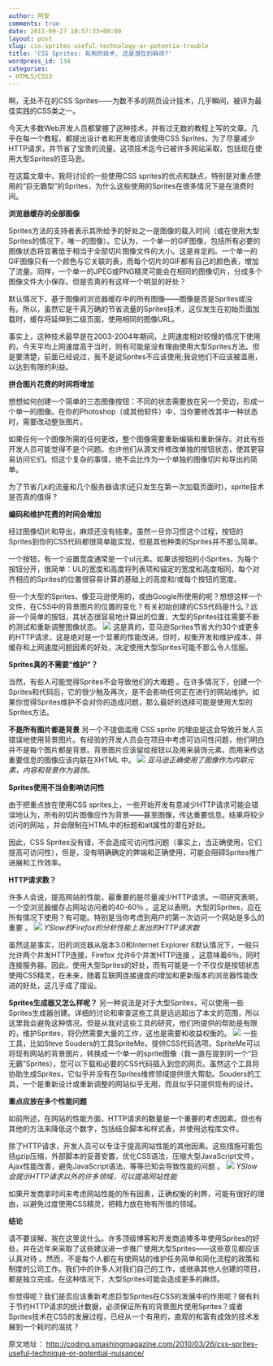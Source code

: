 ```yaml
---
author: 阿安
comments: true
date: 2011-09-27 10:57:33+00:00
layout: post
slug: css-sprites-useful-technology-or-potentia-trouble
title: 'CSS Sprites: 有用的技术, 还是潜在的麻烦?'
wordpress_id: 134
categories:
- HTML5/CSS3
---
```


啊，无处不在的CSS Sprites——为数不多的网页设计技术，几乎瞬间，被评为最佳实践的CSS类之一。

今天大多数Web开发人员都掌握了这种技术，并有过无数的教程上写的文章。几乎在每一个教程，都提出设计者和开发者应该使用CSS Sprites，为了尽量减少HTTP请求，并节省了宝贵的流量。这项技术迄今已被许多网站采取，包括现在使用大型Sprites的亚马逊。

在这篇文章中，我将讨论的一些使用CSS sprites的优点和缺点，特别是对重点使用的“巨无霸型”的Sprites，为什么这些使用的Sprites在很多情况下是在浪费时间。
<!-- more -->
**浏览器缓存的全部图像**

Sprites方法的支持者表示其所给予的好处之一是图像的载入时间（或在使用大型Sprites的情况下，唯一的图像）。它认为，一个单一的GIF图像，包括所有必要的图像状态将显著低于相当于全部切片图像文件的大小。这是肯定的。一个单一的GIF图像只有一个颜色与它关联的表，而每个切片的GIF都有自己的颜色表，增加了流量。同样，一个单一的JPEG或PNG精灵可能会在相同的图像切片，分成多个图像文件大小保存。但是否真的有这样一个明显的好处？

默认情况下，基于图像的浏览器缓存中的所有图像——图像是否是Sprites或没有。所以，虽然它是千真万确的节省流量的Sprites技术，这仅发生在初始页面加载时，缓存将延伸到二级页面，使用相同的图像URL。

事实上，这种技术最早是在2003-2004年期间，上网速度相对较慢的情况下使用的，今天平均上网速度高于当时，则有可能是没有理由使用大型Sprites方法。但是要清楚，前面已经说过，我不是说Sprites不应该使用;我说他们不应该被滥用，以达到有限的利益。

**拼合图片花费的时间将增加**

想想如何创建一个简单的三态图像按钮：不同的状态需要放在另一个旁边，形成一个单一的图像。在你的Photoshop（或其他软件）中，当你要修改其中一种状态时，需要改动整张图片。

如果任何一个图像所需的任何更改，整个图像需要重新编辑和重新保存。对此有些开发人员可能觉得不是个问题。也许他们从源文件修改单独的按钮状态，使其更容易访问它们。但这个复杂的事情，绝不会比作为一个单独的图像切片和导出的简单。

为了节省几k的流量和几个服务器请求(还只发生在第一次加载页面时)，sprite技术是否真的值得？

**编码和维护花费的时间会增加**

经过图像切片和导出，麻烦还没有结束。虽然一旦你习惯这个过程，按钮的Sprites到你的CSS代码都很简单能实现，但是其他种类的Sprites并不那么简单。

一个按钮，有一个设置宽度通常是一个ul元素。如果该按钮的小Sprites，为每个按钮分开，很简单：UL的宽度和高度将列表项和锚定的宽度和高度相同，每个对齐相应的Sprites的位置很容易计算的基础上的高度和/或每个按钮的宽度。

但一个大型的Sprites，像亚马逊使用的，或由Google所使用的呢？想想这样一个文件，在CSS中的背景图片的位置的变化？有关初始创建的CSS代码是什么？远非一个简单的按钮，其状态很容易地计算出的位置，大型的Sprites往往需要不断的测试和重新调整图像状态。
[![](/wp-content/uploads/2011/09/google-sprite.jpg)](/wp-content/uploads/2011/09/google-sprite.jpg)
这是真的，亚马逊Sprites节省大约30个或更多的HTTP请求，这是绝对是一个显著的性能改进。但时，权衡开发和维护成本，并缓存和上网速度问题因素的好处，决定使用大型Sprites可能不那么令人信服。

**Sprites真的不需要“维护”？**

当然，有些人可能觉得Sprites不会导致他们的大难题 。在许多情况下，创建一个Sprites和代码后，它的很少触及再次，是不会影响任何正在进行的网站维护。如果你觉得Sprites维护不会对你的造成问题，那么最好的选择可能是使用大型的Sprites方法。

**不是所有图片都是背景**
另一个不提倡滥用 CSS sprite 的理由是这会导致开发人员错误地使用背景图片。有经验的开发人员会在项目中考虑可访问性问题，他们明白并不是每个图片都是背景。背景图片应该留给按钮以及用来装饰元素，而用来传达重要信息的图像应该内联在XHTML 中。
[![](/wp-content/uploads/2011/09/bg-content.jpg)](/wp-content/uploads/2011/09/bg-content.jpg)
_亚马逊正确使用了图像作为内联元素，内容和背景作为装饰。_

**Sprites使用不当会影响访问性**

由于把重点放在使用CSS sprites上，一些开始开发有意减少HTTP请求可能会错误地认为，所有的切片图像应作为背景——甚至图像，传达重要信息。结果将较少访问的网站 ，并会限制在HTML中的标题和alt属性的潜在好处。

因此，CSS Sprites没有错，不会造成可访问性问题（事实上，当正确使用，它们提高可访问性），但是，没有明确确定的弊端和正确使用，可能会阻碍Sprites推广进展和工作效率。

**HTTP请求数？**

许多人会说，提高网站的性能，最重要的是尽量减少HTTP请求。一项研究表明，一个空浏览器缓存占网站访问者的40-60％ 。这足以表明，大型的Sprites，应在所有情况下使用？有可能。特别是当你考虑到用户的第一次访问一个网站是多么的重要 。
[![](/wp-content/uploads/2011/09/firebug-http.jpg)](/wp-content/uploads/2011/09/firebug-http.jpg)
_YSlow的Firefox的分析性能上发出的HTTP请求数_

虽然这是事实，旧的浏览器从版本3.0和Internet Explorer 8默认情况下，一般只允许两个并发HTTP连接，Firefox 允许6个并发HTTP连接 。这意味着6％，同时连接服务器。因此，使用大型Sprites的好处，而有可能是一个不仅仅是按钮状态使用CSS精灵，在未来，随着互联网连接速度的增加和更新版本的浏览器性能改进的好处，这几乎成了摆设。


**Sprites生成器又怎么样呢？**
另一种说法是对于大型Sprites，可以使用一些Sprites生成器创建。详细的讨论和审查这些工具是远远超出了本文的范围，所以这里我会避免这种情况。但是从我对这些工具的研究，他们所提供的帮助是有限的，维护Sprites，将仍然需要大量的工作，这也是需要和收益权衡的。
[![](/wp-content/uploads/2011/09/spriteme.jpg)](/wp-content/uploads/2011/09/spriteme.jpg)
一些工具，比如Steve Souders的工具SpriteMe，提供CSS代码选项。SpriteMe可以将现有网站的背景图片，转换成一个单一的sprite图像（我一直在提到的一个“巨无霸”Sprites），您可以下载和必要的CSS代码插入到您的网页。虽然这个工具将协助生成Sprites，它似乎并没有在Sprites维修领域提供很大帮助。Souders的工具，一个是重新设计或重新调整的网站似乎无用，而且似乎只提供现有的设计。

**重点应放在多个性能问题**

如前所述，在网站的性能方面，HTTP请求的数量是一个重要的考虑因素。但也有其他的方法来降低这个数字，包括结合脚本和样式表，并使用远程库文件。

除了HTTP请求，开发人员可以专注于提高网站性能的其他因素。这些措施可能包括gzip压缩，外部脚本的妥善安置，优化CSS语法，压缩大型JavaScript文件，Ajax性能改善，避免JavaScript语法，等等已知会导致性能的问题 。
[![](/wp-content/uploads/2011/09/yslow-multiple.jpg)](/wp-content/uploads/2011/09/yslow-multiple.jpg)
_YSlow会提示HTTP请求以外的许多领域，可以提高网站性能_

如果开发商拿时间来考虑网站性能的所有因素，正确权衡的利弊，可能有很好的理由，以避免过度使用CSS精灵，把精力放在物有所值的领域。

**结论**

请不要误解，我在这里说什么。许多顶级博客和开发商追捧多年使用Sprites的好处，并在近年来采取了这些建议进一步推广使用大型Sprites——这些意见都应该认真对待 。然而，不是每个人都在有使网站的维护任务简单和简化流程的政策和制度的公司工作。我们中的许多人对我们自己的工作，或继承其他人创建的项目，都是独立完成。在这种情况下，大型Sprites可能会造成更多的麻烦。

你觉得呢？我们是否应该重新考虑巨型Sprites在CSS的发展中的作用呢？做有利于节约HTTP请求的统计数据，必须保证所有的背景图片使用Sprites？或者Sprites技术在CSS的发展过程，已经从一个有用的，直观的和富有成效的技术发展到一个耗时的滋扰？


原文地址：
http://coding.smashingmagazine.com/2010/03/26/css-sprites-useful-technique-or-potential-nuisance/
